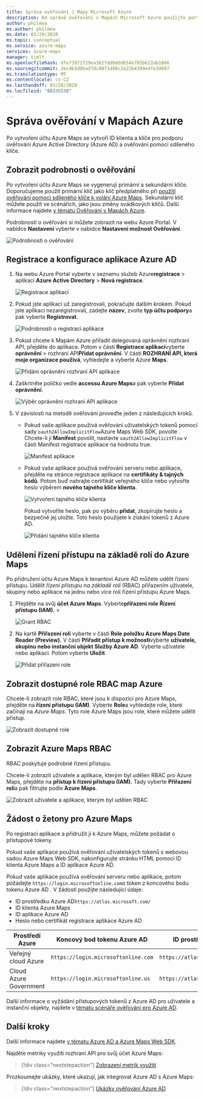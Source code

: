 ```yaml
---
title: Správa ověřování | Mapy Microsoft Azure
description: Ke správě ověřování v Mapách Microsoft Azure použijte portál Azure.
author: philmea
ms.author: philmea
ms.date: 01/29/2020
ms.topic: conceptual
ms.service: azure-maps
services: azure-maps
manager: timlt
ms.openlocfilehash: dfe73971f29ea362fdd0ddd654e705b622ab1866
ms.sourcegitcommit: 2ec4b3d0bad7dc0071400c2a2264399e4fe34897
ms.translationtype: MT
ms.contentlocale: cs-CZ
ms.lasthandoff: 03/28/2020
ms.locfileid: "80335530"
---
```

# <a name="manage-authentication-in-azure-maps"></a>Správa ověřování v Mapách Azure

Po vytvoření účtu Azure Maps se vytvoří ID klienta a klíče pro podporu ověřování Azure Active Directory (Azure AD) a ověřování pomocí sdíleného klíče.

## <a name="view-authentication-details"></a>Zobrazit podrobnosti o ověřování

Po vytvoření účtu Azure Maps se vygenerují primární a sekundární klíče. Doporučujeme použít primární klíč jako klíč předplatného při [použití ověřování pomocí sdíleného klíče k volání Azure Maps](https://docs.microsoft.com/azure/azure-maps/azure-maps-authentication#shared-key-authentication). Sekundární klíč můžete použít ve scénářích, jako jsou změny svádkových klíčů. Další informace najdete [v tématu Ověřování v Mapách Azure](https://aka.ms/amauth).

Podrobnosti o ověřování si můžete zobrazit na webu Azure Portal. V nabídce **Nastavení** vyberte v nabídce **Nastavení možnost Ověřování**.

![Podrobnosti o ověřování](./media/how-to-manage-authentication/how-to-view-auth.png)


## <a name="register-and-configure-an-azure-ad-app"></a>Registrace a konfigurace aplikace Azure AD

1. Na webu Azure Portal vyberte v seznamu služeb Azure**registrace** > aplikací **Azure Active Directory** > **Nová registrace**.  

    ![Registrace aplikací](./media/how-to-manage-authentication/app-registration.png)

1. Pokud jste aplikaci už zaregistrovali, pokračujte dalším krokem. Pokud jste aplikaci nezaregistrovali, zadejte **název**, zvolte **typ účtu podpory**a pak vyberte **Registrovat**.  

    ![Podrobnosti o registraci aplikace](./media/how-to-manage-authentication/app-create.png)

1. Pokud chcete k Mapám Azure přiřadit delegovaná oprávnění rozhraní API, přejděte do aplikace. Potom v části **Registrace aplikací**vyberte **oprávnění** > rozhraní API**Přidat oprávnění**. V části **ROZHRANÍ API, která moje organizace používá**, vyhledejte a vyberte Azure **Maps**.

    ![Přidání oprávnění rozhraní API aplikace](./media/how-to-manage-authentication/app-permissions.png)

1. Zaškrtněte políčko vedle **accessu Azure Maps**a pak vyberte **Přidat oprávnění**.

    ![Výběr oprávnění rozhraní API aplikace](./media/how-to-manage-authentication/select-app-permissions.png)

1. V závislosti na metodě ověřování proveďte jeden z následujících kroků. 

    * Pokud vaše aplikace používá ověřování uživatelských tokenů pomocí sady `oauth2AllowImplicitFlow`Azure Maps Web SDK, povolte . Chcete-li ji **Manifest** povolit, nastavte `oauth2AllowImplicitFlow` v části Manifest registrace aplikace na hodnotu true. 
    
       ![Manifest aplikace](./media/how-to-manage-authentication/app-manifest.png)

    * Pokud vaše aplikace používá ověřování serveru nebo aplikace, přejděte na stránce registrace aplikace na **certifikáty & tajných kódů**. Potom buď nahrajte certifikát veřejného klíče nebo vytvořte heslo výběrem **nového tajného klíče klienta**. 
    
       ![Vytvoření tajného klíče klienta](./media/how-to-manage-authentication/app-keys.png)

        Pokud vytvoříte heslo, pak po výběru **přidat**, zkopírujte heslo a bezpečně jej uložte. Toto heslo použijete k získání tokenů z Azure AD.

       ![Přidání tajného klíče klienta](./media/how-to-manage-authentication/add-key.png)


## <a name="grant-role-based-access-control-to-azure-maps"></a>Udělení řízení přístupu na základě rolí do Azure Maps

Po přidružení účtu Azure Maps k tenantovi Azure AD můžete udělit řízení přístupu. Udělit *řízení přístupu na základě rolí* (RBAC) přiřazením uživatele, skupiny nebo aplikace na jednu nebo více rolí řízení přístupu Azure Maps. 

1. Přejděte na svůj **účet Azure Maps**. Vyberte**přiřazení role** **Řízení přístupu (IAM).** > 

    ![Grant RBAC](./media/how-to-manage-authentication/how-to-grant-rbac.png)

1. Na kartě **Přiřazení rolí** vyberte v části **Role** **položku Azure Maps Date Reader (Preview).** V části **Přiřadit přístup k možnosti**vyberte **uživatele, skupinu nebo instanční objekt Služby Azure AD**. Vyberte uživatele nebo aplikaci. Potom vyberte **Uložit**.

    ![Přidat přiřazení role](./media/how-to-manage-authentication/add-role-assignment.png)

## <a name="view-available-azure-maps-rbac-roles"></a>Zobrazit dostupné role RBAC map Azure

Chcete-li zobrazit role RBAC, které jsou k dispozici pro Azure Maps, přejděte na **řízení přístupu (IAM)**. Vyberte **Role**a vyhledejte role, které začínají na *Azure Maps*. Tyto role Azure Maps jsou role, které můžete udělit přístup.

![Zobrazit dostupné role](./media/how-to-manage-authentication/how-to-view-avail-roles.png)


## <a name="view-azure-maps-rbac"></a>Zobrazit Azure Maps RBAC

RBAC poskytuje podrobné řízení přístupu.

Chcete-li zobrazit uživatele a aplikace, kterým byl udělen RBAC pro Azure Maps, přejděte na **přístup k řízení přístupu (IAM).** Tady vyberte **Přiřazení rolí**a pak filtrujte podle **Azure Maps**.

![Zobrazit uživatele a aplikace, kterým byl udělen RBAC](./media/how-to-manage-authentication/how-to-view-amrbac.png)


## <a name="request-tokens-for-azure-maps"></a>Žádost o žetony pro Azure Maps

Po registraci aplikace a přidružit ji k Azure Maps, můžete požádat o přístupové tokeny.

Pokud vaše aplikace používá ověřování uživatelských tokenů s webovou sadou Azure Maps Web SDK, nakonfigurujte stránku HTML pomocí ID klienta Azure Maps a ID aplikace Azure AD.

Pokud vaše aplikace používá ověřování serveru nebo aplikace, potom požádejte `https://login.microsoftonline.com`o token z koncového bodu tokenu Azure AD . V žádosti použijte následující údaje: 

* ID prostředku Azure AD`https://atlas.microsoft.com/`
* ID klienta Azure Maps
* ID aplikace Azure AD
* Heslo nebo certifikát registrace aplikace Azure AD

| Prostředí Azure   | Koncový bod tokenu Azure AD | ID prostředku Azure |
| --------------------|-------------------------|-------------------|
| Veřejný cloud Azure        | `https://login.microsoftonline.com` | `https://atlas.microsoft.com/` |
| Cloud Azure Government   | `https://login.microsoftonline.us`  | `https://atlas.microsoft.com/` | 

Další informace o vyžádání přístupových tokenů z Azure AD pro uživatele a instanční objekty, najdete v [tématu scénáře ověřování pro Azure AD](https://docs.microsoft.com/azure/active-directory/develop/authentication-scenarios).


## <a name="next-steps"></a>Další kroky

Další informace najdete [v tématu Azure AD a Azure Maps Web SDK](https://docs.microsoft.com/azure/azure-maps/how-to-use-map-control).

Najděte metriky využití rozhraní API pro svůj účet Azure Maps:
> [!div class="nextstepaction"] 
> [Zobrazení metrik využití](how-to-view-api-usage.md)

Prozkoumejte ukázky, které ukazují, jak integrovat Azure AD s Azure Maps:

> [!div class="nextstepaction"]
> [Ukázky ověřování Azure AD](https://github.com/Azure-Samples/Azure-Maps-AzureAD-Samples)
